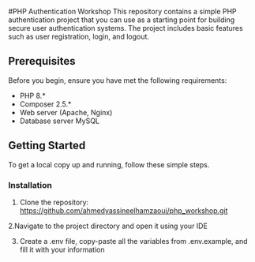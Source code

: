 #PHP Authentication Workshop
This repository contains a simple PHP authentication project that you can use as a starting point for building secure user authentication systems. The project includes basic features such as user registration, login, and logout.

## Prerequisites

Before you begin, ensure you have met the following requirements:

- PHP 8.*
- Composer 2.5.*
- Web server (Apache, Nginx)
- Database server  MySQL

## Getting Started

To get a local copy up and running, follow these simple steps.

### Installation

1. Clone the repository:
   https://github.com/ahmedyassineelhamzaoui/php_workshop.git


2.Navigate to the project directory and open it using your IDE

3. Create a .env file, copy-paste all the variables from .env.example, and fill it with your information




